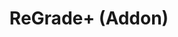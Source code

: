 ---
title: "ReGrade+ (Addon)"
layout: page
nav_order: 10
parent: "iMMERSE Ultimate"
grand_parent: Shader Repositories
---